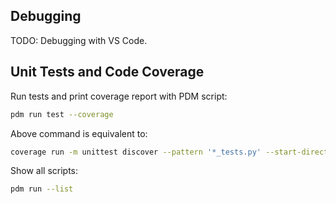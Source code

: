 ## Debugging
TODO: Debugging with VS Code.


## Unit Tests and Code Coverage
Run tests and print coverage report with PDM script:
``` sh
pdm run test --coverage
```

Above command is equivalent to:
``` sh
coverage run -m unittest discover --pattern '*_tests.py' --start-directory tests/ --verbose && coverage report
```

Show all scripts:
``` sh
pdm run --list
```